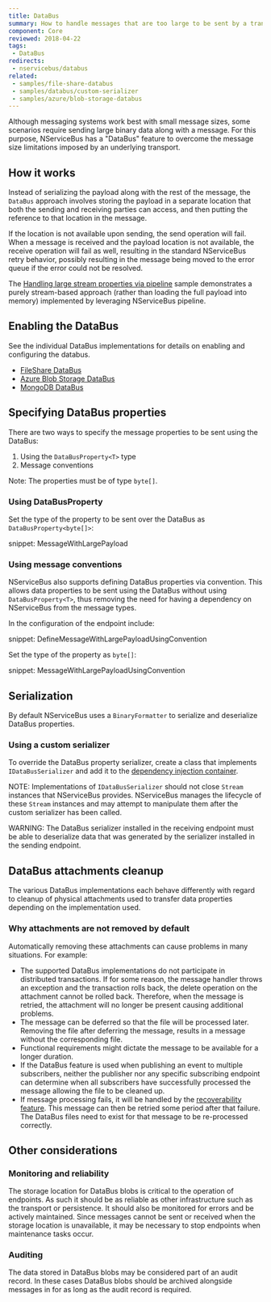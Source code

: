 ```yaml
---
title: DataBus
summary: How to handle messages that are too large to be sent by a transport
component: Core
reviewed: 2018-04-22
tags:
 - DataBus
redirects:
 - nservicebus/databus
related:
 - samples/file-share-databus
 - samples/databus/custom-serializer
 - samples/azure/blob-storage-databus
---
```


Although messaging systems work best with small message sizes, some scenarios require sending large binary data along with a message. For this purpose, NServiceBus has a "DataBus" feature to overcome the message size limitations imposed by an underlying transport.


## How it works

Instead of serializing the payload along with the rest of the message, the `DataBus` approach involves storing the payload in a separate location that both the sending and receiving parties can access, and then putting the reference to that location in the message.

If the location is not available upon sending, the send operation will fail. When a message is received and the payload location is not available, the receive operation will fail as well, resulting in the standard NServiceBus retry behavior, possibly resulting in the message being moved to the error queue if the error could not be resolved.

The [Handling large stream properties via pipeline](/samples/pipeline/stream-properties/) sample demonstrates a purely stream-based approach (rather than loading the full payload into memory) implemented by leveraging NServiceBus pipeline. 


## Enabling the DataBus

See the individual DataBus implementations for details on enabling and configuring the databus.

 * [FileShare DataBus](file-share.md)
 * [Azure Blob Storage DataBus](azure-blob-storage.md)
 * [MongoDB DataBus](/nservicebus/messaging/databus/mongodb-tekmaven.md)


## Specifying DataBus properties

There are two ways to specify the message properties to be sent using the DataBus:

 1. Using the `DataBusProperty<T>` type
 1. Message conventions

Note: The properties must be of type `byte[]`.


### Using DataBusProperty<T>

Set the type of the property to be sent over the DataBus as `DataBusProperty<byte[]>`: 

snippet: MessageWithLargePayload


### Using message conventions

NServiceBus also supports defining DataBus properties via convention. This allows data properties to be sent using the DataBus without using `DataBusProperty<T>`, thus removing the need for having a dependency on NServiceBus from the message types.

In the configuration of the endpoint include:

snippet: DefineMessageWithLargePayloadUsingConvention

Set the type of the property as `byte[]`:

snippet: MessageWithLargePayloadUsingConvention


## Serialization

By default NServiceBus uses a `BinaryFormatter` to serialize and deserialize DataBus properties.


### Using a custom serializer

To override the DataBus property serializer, create a class that implements `IDataBusSerializer` and add it to the [dependency injection container](/nservicebus/dependency-injection/).

NOTE: Implementations of `IDataBusSerializer` should not close `Stream` instances that NServiceBus provides. NServiceBus manages the lifecycle of these `Stream` instances and may attempt to manipulate them after the custom serializer has been called.

WARNING: The DataBus serializer installed in the receiving endpoint must be able to deserialize data that was generated by the serializer installed in the sending endpoint.


## DataBus attachments cleanup

The various DataBus implementations each behave differently with regard to cleanup of physical attachments used to transfer data properties depending on the implementation used.


### Why attachments are not removed by default

Automatically removing these attachments can cause problems in many situations. For example:

 * The supported DataBus implementations do not participate in distributed transactions. If for some reason, the message handler throws an exception and the transaction rolls back, the delete operation on the attachment cannot be rolled back. Therefore, when the message is retried, the attachment will no longer be present causing additional problems.
 * The message can be deferred so that the file will be processed later. Removing the file after deferring the message, results in a message without the corresponding file.
 * Functional requirements might dictate the message to be available for a longer duration.
 * If the DataBus feature is used when publishing an event to multiple subscribers, neither the publisher nor any specific subscribing endpoint can determine when all subscribers have successfully processed the message allowing the file to be cleaned up.
 * If message processing fails, it will be handled by the [recoverability feature](/nservicebus/recoverability/). This message can then be retried some period after that failure. The DataBus files need to exist for that message to be re-processed correctly.


## Other considerations


### Monitoring and reliability

The storage location for DataBus blobs is critical to the operation of endpoints. As such it should be as reliable as other infrastructure such as the transport or persistence. It should also be monitored for errors and be actively maintained. Since messages cannot be sent or received when the storage location is unavailable, it may be necessary to stop endpoints when maintenance tasks occur.


### Auditing

The data stored in DataBus blobs may be considered part of an audit record. In these cases DataBus blobs should be archived alongside messages in for as long as the audit record is required. 
